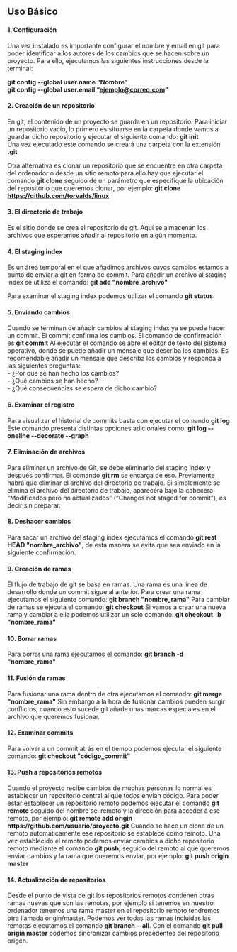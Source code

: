<h2>Uso Básico</h2>

<h4>1.	Configuración</h4>
Una vez instalado es importante configurar el nombre y email en git para poder identificar a los autores de los cambios que se hacen sobre un proyecto. Para ello, ejecutamos las siguientes instrucciones desde la terminal:

<b>git config --global user.name “Nombre”</b><br>
<b>git config --global user.email “<ejemplo@correo.com>”</b>

<h4>2.	Creación de un repositorio</h4>
En git, el contenido de un proyecto se guarda en un repositorio. Para iniciar un repositorio vacío, lo primero es situarse en la carpeta donde vamos a guardar dicho repositorio y ejecutar el siguiente comando: <b>git init</b><br>
Una vez ejecutado este comando se creará una carpeta con la extensión <b>.git</b>

Otra alternativa es clonar un repositorio que se encuentre en otra carpeta del ordenador o desde un sitio remoto para ello hay que ejecutar el comando <b>git clone</b> seguido de un parámetro que especifique la ubicación del repositorio que queremos clonar, por ejemplo: <b>git clone https://github.com/torvalds/linux</b>

<h4>3.	El directorio de trabajo</h4>
Es el sitio donde se crea el repositorio de git. Aquí se almacenan los archivos que esperamos añadir al repositorio en algún momento. 

<h4>4.	El staging index</h4>
Es un área temporal en el que añadimos archivos cuyos cambios estamos a punto de enviar a git en forma de commit.
Para añadir un archivo al staging index se utiliza el comando: <b>git add "nombre_archivo"</b>

Para examinar el staging index podemos utilizar el comando <b>git status.</b>

<h4>5.	Enviando cambios</h4>
Cuando se terminan de añadir cambios al staging index ya se puede hacer un commit. El commit confirma los cambios. El comando de confirmación es <b>git commit</b>
Al ejecutar el comando se abre el editor de texto del sistema operativo, donde se puede añadir un mensaje que describa los cambios.
Es recomendable añadir un mensaje que describa los cambios y responda a las siguientes preguntas:<br>
- ¿Por qué se han hecho los cambios?<br>
- ¿Qué cambios se han hecho?<br>
- ¿Qué consecuencias se espera de dicho cambio?

<h4>6.	Examinar el registro</h4>
Para visualizar el historial de commits basta con  ejecutar el comando  <b>git log</b>
Este comando presenta distintas opciones adicionales como: <b>git log --oneline --decorate --graph</b>

<h4>7. Eliminación de archivos</h4>
Para eliminar un archivo de Git, se debe eliminarlo del staging index y después confirmar. El comando <b>git rm</b> se encarga de eso. Previamente habrá que eliminar el archivo del directorio de trabajo. Si simplemente se elimina el archivo del directorio de trabajo, aparecerá bajo la cabecera “Modificados pero no actualizados” (“Changes not staged for commit”), es decir sin preparar.

<h4>8. Deshacer cambios</h4>
Para sacar un archivo del staging index ejecutamos el comando <b>git rest HEAD "nombre_archivo"</b>, de esta manera se evita que sea enviado en la siguiente confirmación. 

<h4>9.	Creación de ramas</h4>
El flujo de trabajo de git se basa en ramas. Una rama es una línea de desarrollo donde un commit sigue al anterior. Para crear una rama ejecutamos el siguiente comando: <b>git branch "nombre_rama"</b>
Para cambiar de ramas se ejecuta el comando: <b>git checkout</b>
Si vamos a crear una nueva rama y cambiar a ella podemos utilizar un solo comando: <b>git checkout -b "nombre_rama"</b>

<h4>10.	Borrar ramas</h4>
Para borrar una rama ejecutamos el comando: <b>git branch -d "nombre_rama"</b>

<h4>11.	Fusión de ramas</h4>
Para fusionar una rama dentro de otra ejecutamos el comando: <b>git merge "nombre_rama"</b>
Sin embargo a la hora de fusionar cambios pueden surgir conflictos, cuando esto sucede git añade unas marcas especiales en el archivo que queremos fusionar.

<h4>12.	Examinar commits</h4>
Para volver a un commit atrás en el tiempo podemos ejecutar el siguiente comando: <b>git checkout "código_commit"</b>

<h4>13. Push a repositorios remotos</h4>
Cuando el proyecto recibe cambios de muchas personas lo normal es establecer un repositorio central al que todos envían código. Para poder estar establecer un repositorio remoto podemos ejecutar el comando <b>git remote</b> seguido del nombre sel remoto y la dirección para acceder a ese remoto, por ejemplo: <b>git remote add origin https://github.com/usuario/proyecto.git</b>
Cuando se hace un clone de un remoto automaticamente ese repositorio se establece como remoto.
Una vez establecido el remoto podemos enviar cambios a dicho repositorio remoto mediante el comando <b>git push</b>, seguido del remoto al que queremos enviar cambios y la rama que queremos enviar, por ejemplo: <b>git push origin master</b>

<h4>14. Actualización de repositorios</h4>
Desde el punto de vista de git los repositorios remotos contienen otras ramas nuevas que son las remotas, por ejemplo si tenemos en nuestro ordenador tenemos una rama master en el repositorio remoto tendremos otra llamada origin/master. Podemos ver todas las ramas
incluidas las remotas ejecutamos el comando <b>git branch --all</b>. Con el comando <b>git pull origin master</b> podemos sincronizar cambios precedentes del repositorio origen.
